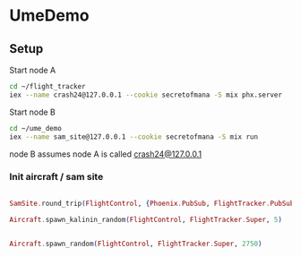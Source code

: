 # UmeDemo

## Setup

Start node A

```bash
cd ~/flight_tracker
iex --name crash24@127.0.0.1 --cookie secretofmana -S mix phx.server
```


Start node B 

```bash
cd ~/ume_demo
iex --name sam_site@127.0.0.1 --cookie secretofmana -S mix run
```

node B assumes node A is called crash24@127.0.0.1


### Init aircraft / sam site

```elixir

SamSite.round_trip(FlightControl, {Phoenix.PubSub, FlightTracker.PubSub})

Aircraft.spawn_kalinin_random(FlightControl, FlightTracker.Super, 5)


Aircraft.spawn_random(FlightControl, FlightTracker.Super, 2750)

```

